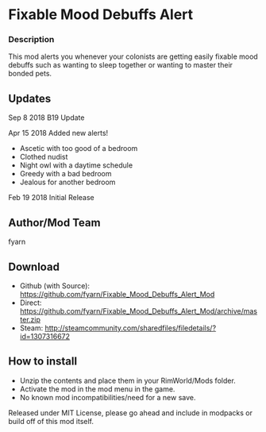 # Fixable Mood Debuffs Alert

### Description
This mod alerts you whenever your colonists are getting easily fixable mood debuffs such as wanting to sleep together or wanting to master their bonded pets.

## Updates
Sep 8 2018
B19 Update

Apr 15 2018
Added new alerts!
- Ascetic with too good of a bedroom
- Clothed nudist
- Night owl with a daytime schedule
- Greedy with a bad bedroom
- Jealous for another bedroom

Feb 19 2018
Initial Release

## Author/Mod Team
fyarn

## Download
- Github (with Source): https://github.com/fyarn/Fixable_Mood_Debuffs_Alert_Mod
- Direct: https://github.com/fyarn/Fixable_Mood_Debuffs_Alert_Mod/archive/master.zip
- Steam: http://steamcommunity.com/sharedfiles/filedetails/?id=1307316672

## How to install
- Unzip the contents and place them in your RimWorld/Mods folder.
- Activate the mod in the mod menu in the game.
- No known mod incompatibilities/need for a new save.

Released under MIT License, please go ahead and include in modpacks or build off of this mod itself.

